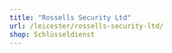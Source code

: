 ```yaml
---
title: "Rossells Security Ltd"
url: /leicester/rossells-security-ltd/
shop: Schlüsseldienst
---
```

